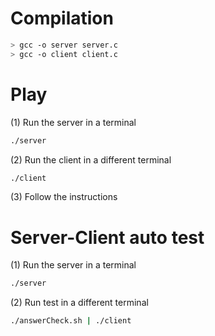 # Compilation
```bash
> gcc -o server server.c
> gcc -o client client.c
```

# Play
(1) Run the server in a terminal
```bash
./server
```


(2) Run the client in a different terminal
```bash
./client
```

(3) Follow the instructions

# Server-Client auto test
(1) Run the server in a terminal
```bash
./server
```

(2) Run test in a different terminal
```bash
./answerCheck.sh | ./client
```